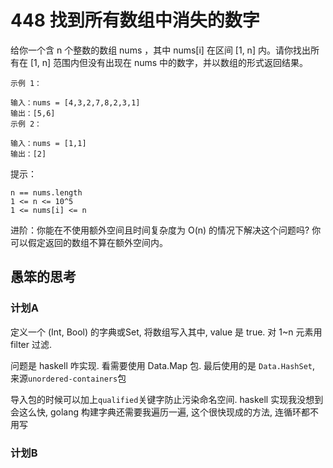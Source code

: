 # 448 找到所有数组中消失的数字

给你一个含 n 个整数的数组 nums ，其中 nums[i] 在区间 [1, n] 内。请你找出所有在 [1, n] 范围内但没有出现在 nums 中的数字，并以数组的形式返回结果。


```
示例 1：

输入：nums = [4,3,2,7,8,2,3,1]
输出：[5,6]
示例 2：

输入：nums = [1,1]
输出：[2]
```


提示：
```
n == nums.length
1 <= n <= 10^5
1 <= nums[i] <= n
```
进阶：你能在不使用额外空间且时间复杂度为 O(n) 的情况下解决这个问题吗? 你可以假定返回的数组不算在额外空间内。

## 愚笨的思考

### 计划A

定义一个 (Int, Bool) 的字典或Set, 将数组写入其中, value 是 true. 对 1\~n 元素用 filter 过滤.

问题是 haskell 咋实现. 看需要使用 Data.Map 包. 最后使用的是 `Data.HashSet`, 来源`unordered-containers`包

导入包的时候可以加上`qualified`关键字防止污染命名空间. haskell 实现我没想到会这么快, golang 构建字典还需要我遍历一遍, 这个很快现成的方法, 连循环都不用写

### 计划B


